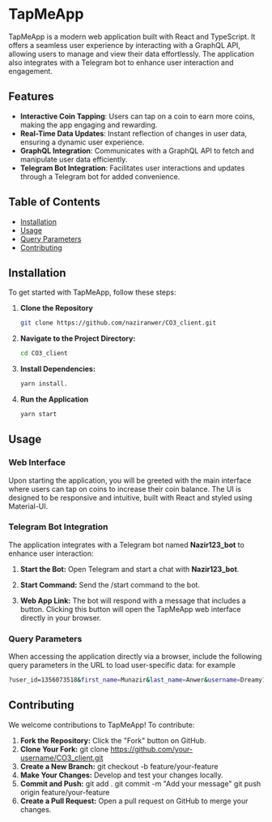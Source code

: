# TapMeApp

TapMeApp is a modern web application built with React and TypeScript. It offers a seamless user experience by interacting with a GraphQL API, allowing users to manage and view their data effortlessly. The application also integrates with a Telegram bot to enhance user interaction and engagement.

## Features

- **Interactive Coin Tapping**: Users can tap on a coin to earn more coins, making the app engaging and rewarding.
- **Real-Time Data Updates**: Instant reflection of changes in user data, ensuring a dynamic user experience.
- **GraphQL Integration**: Communicates with a GraphQL API to fetch and manipulate user data efficiently.
- **Telegram Bot Integration**: Facilitates user interactions and updates through a Telegram bot for added convenience.

## Table of Contents

- [Installation](#installation)
- [Usage](#usage)
- [Query Parameters](#query-parameters)
- [Contributing](#contributing)

## Installation

To get started with TapMeApp, follow these steps:

1. **Clone the Repository**

   ```bash
   git clone https://github.com/naziranwer/CO3_client.git

   ```

2. **Navigate to the Project Directory:**
   ```bash
   cd CO3_client
   ```
3. **Install Dependencies:**
   ```bash
   yarn install.
   ```
4. **Run the Application**
   ```bash
   yarn start
   ```

## Usage

### Web Interface

Upon starting the application, you will be greeted with the main interface where users can tap on coins to increase their coin balance. The UI is designed to be responsive and intuitive, built with React and styled using Material-UI.

### Telegram Bot Integration

The application integrates with a Telegram bot named **Nazir123_bot** to enhance user interaction:

1. **Start the Bot:** Open Telegram and start a chat with **Nazir123_bot**.

2. **Start Command:** Send the /start command to the bot.

3. **Web App Link:** The bot will respond with a message that includes a button. Clicking this button will open the TapMeApp web interface directly in your browser.

### Query Parameters

When accessing the application directly via a browser, include the following query parameters in the URL to load user-specific data: for example

```bash
?user_id=1356073518&first_name=Munazir&last_name=Anwer&username=Dreamy143
```

## Contributing

We welcome contributions to TapMeApp! To contribute:

1. **Fork the Repository:** Click the "Fork" button on GitHub.
2. **Clone Your Fork:**
   git clone https://github.com/your-username/CO3_client.git
3. **Create a New Branch:**
   git checkout -b feature/your-feature
4. **Make Your Changes:** Develop and test your changes locally.
5. **Commit and Push:**
   git add .
   git commit -m "Add your message"
   git push origin feature/your-feature
6. **Create a Pull Request:** Open a pull request on GitHub to merge your changes.
